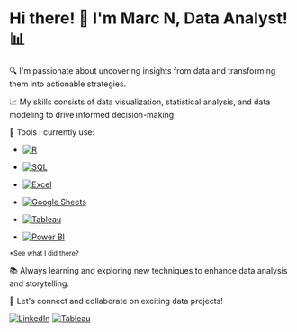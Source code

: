 
# Hi there! 👋 I'm Marc N, Data Analyst! 📊

🔍 I'm passionate about uncovering insights from data and transforming them into actionable strategies. 

📈 My skills consists of data visualization, statistical analysis, and data modeling to drive informed decision-making.

🧰 Tools I currently use:
-  [![R](https://img.shields.io/badge/-R-276DC3?style=flat-square&logo=R&logoColor=white)](https://www.r-project.org/)

-  [![SQL](https://img.shields.io/badge/-SQL-9cf?style=flat-square&logo=sql&logoColor=white)](https://en.wikipedia.org/wiki/SQL)

-  [![Excel](https://img.shields.io/badge/-Excel-green?style=flat-square&logo=Microsoft%20Excel&logoColor=white)](https://www.microsoft.com/en-us/microsoft-365/excel)

-  [![Google Sheets](https://img.shields.io/badge/-Google%20Sheets-brightgreen?style=flat-square&logo=Google%20Sheets&logoColor=white)](https://www.google.com/sheets/about/)

-  [![Tableau](https://img.shields.io/badge/-Tableau-blue?style=flat-square&logo=Tableau&logoColor=white)](https://www.tableau.com/)

-  [![Power BI](https://img.shields.io/badge/-Power%20BI-yellow?style=flat-square&logo=Power%20BI&logoColor=white)](https://powerbi.microsoft.com/)

<sup>*See what I did there?</sup>

📚 Always learning and exploring new techniques to enhance data analysis and storytelling.

🚀 Let's connect and collaborate on exciting data projects!

[![LinkedIn](https://img.shields.io/badge/-Connect-blue?style=flat-square&logo=Linkedin&logoColor=white&link=https://www.linkedin.com/in/marc-n-525b82169/)](https://www.linkedin.com/in/marc-n-525b82169/)
[![Tableau](https://img.shields.io/badge/-Tableau-orange?style=flat-square&logo=Tableau&logoColor=white&link=https://public.tableau.com/app/profile/marc.natividad)](https://public.tableau.com/app/profile/marc.natividad)

